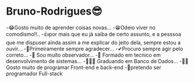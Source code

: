 # Bruno-Rodrigues😎
-😂Gosto muito de aprender coisas novas...
-😁Odeio viver no comodismo!!..
-👍por mais que eu já saiba de certo assunto, e a pesssoa que me dispuser ainda assim a me explicar do jeito dela, sempre estou a ouvir... 
-🙌Primeiramente sempre agradecer...
-✔Procuro sempre agir pelo correto...
-👀 Sou muito observador...
-📒 Formado em tecnico em desenvolvimento de sistemas...
-👨‍🎓🤓 Graduando em Banco de Dados...
-👩‍💻 Gosto muito de programar Front-end e back-end
-📘pretendo ser programador Full-stack
